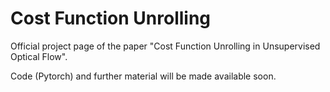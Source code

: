 # Cost Function Unrolling

Official project page of the paper "Cost Function Unrolling in Unsupervised Optical Flow".

Code (Pytorch)  and further material will be made available soon.


